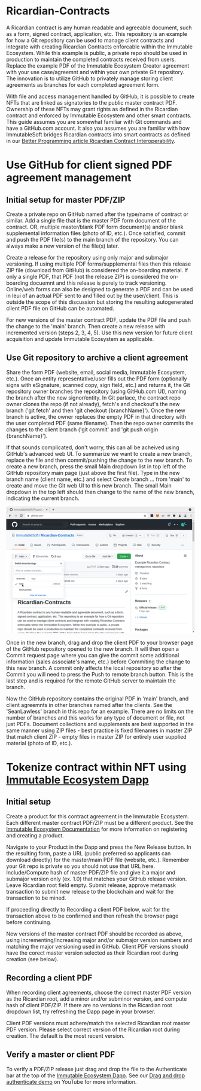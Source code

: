 # Ricardian-Contracts

A Ricardian contract is any human readable and agreeable document, such as a form, signed contract, application, etc. This repository is an example for how a Git repository can be used to manage client contracts and integrate with creating Ricardian Contracts enforcable within the Immutable Ecosystem. While this example is public, a private repo should be used in production to maintain the completed contracts received from users. Replace the example PDF of the Immutable Ecosystem Creator agreement with your use case/agreemnt and within your own private Git repository. The innovation is to utilize GitHub to privately manage storing client agreements as branches for each completed agreement form. 

With file and access management handled by GitHub, it is possible to create NFTs that are linked as signatories to the public master contract PDF. Ownership of these NFTs may grant rights as defined in the Ricardian contract and enforced by Immutable Ecosystem and other smart contracts. This guide assumes you are somewhat familiar with Git commands and have a GitHub.com account. It also you assumes you are familiar with how ImmutableSoft bridges Ricardian contracts into smart contracts as defined in our [Better Programming article Ricardian Contract Interoperability](https://betterprogramming.pub/ricardian-contract-interoperability-9b9e2919dc43?source=friends_link&sk=941a297dcf0c99561d359b4f2c713f4f).

# Use GitHub for client signed PDF agreement management

## Initial setup for master PDF/ZIP

Create a private repo on GitHub named after the type/name of contract or similar. Add a single file that is the master PDF form document of the contract. OR, multiple master/blank PDF form document(s) and/or blank supplemental information files (photo of ID, etc.). Once satisfied, commit and push the PDF file(s) to the main branch of the repository. You can always make a new version of the file(s) later.

Create a release for the repository using only major and submajor versioning. If using multiple PDF forms/supplemental files then this release ZIP file (download from GitHub) is considered the on-boarding material. If only a single PDF, that PDF (not the release ZIP) is considered the on-boarding docuemnt and this release is purely to track versioning. Online/web forms can also be designed to generate a PDF and can be used in leui of an actual PDF sent to and filled out by the user/client. This is outside the scope of this discussion but storing the resulting autogenerated client PDF file on GitHub can be automated.

For new versions of the master contract PDF, update the PDF file and push the change to the 'main' branch. Then create a new release with incremented version (steps 2, 3, 4, 5). Use this new version for future client acquisition and update Immutable Ecosystem as applicable.

## Use Git repository to archive a client agreement

Share the form PDF (website, email, social media, Immutable Ecosystem, etc.). Once an entity representative/user fills out the PDF form (optionally signs with eSignature, scanned copy, sign field, etc.) and returns it, the Git repository owner branches the repository (using GitHub.com UI), naming the branch after the new signor/entity. In Git parlace, the contract repo owner clones the repo (if not already), fetch's and checkout's the new branch ('git fetch' and then 'git checkout {branchName}'). Once the new branch is active, the owner replaces the empty PDF in that directory with the user completed PDF (same filename). Then the repo owner commits the changes to the client branch ('git commit' and 'git push origin {branchName}').

If that sounds complicated, don't worry, this can all be acheived using GitHub's advanced web UI. To summarize we want to create a new branch, replace the file and then commit/pushing the change to the new branch. To create a new branch, press the small Main dropdown list in top left of the GitHub repository main page (just above the first file). Type in the new branch name (client name, etc.) and select Create branch ... from 'main' to create and move the Git web UI to this new branch. The small Main dropdown in the top left should then change to the name of the new branch, indicating the current branch.

![image branch-drop](./images/branch-dropdown.PNG)

Once in the new branch, drag and drop the client PDF to your browser page of the GitHub repository opened to the new branch. It will then open a Commit request page where you can give the commit some additional information (sales associate's name, etc.) before Commiting the change to this new branch. A commit only affects the local repository so after the Commit you will need to press the Push to remote branch button. This is the last step and is required for the remote GitHub server to maintain the branch.

Now the GitHub repository contains the original PDF in 'main' branch, and client agreemnts in other branches named after the clients. See the 'SeanLawless' branch in this repo for an example. There are no limits on the number of branches and this works for any type of document or file, not just PDFs. Document collections and supplements are best supported in the same manner using ZIP files - best practice is fixed filenames in master ZIP that match client ZIP - empty files in master ZIP for entirely user supplied material (photo of ID, etc.).

# Tokenize contract within NFT using [Immutable Ecosystem Dapp](https://ecosystem.immutablesoft.org/)

## Initial setup 

Create a product for this contract agreement in the Immutable Ecosystem. Each different master contract PDF/ZIP must be a different product. See the [Immutable Ecosystem Documentation](https://immutablesoft.github.io/ImmutableEcosystem/#the-product-and-release-interfaces) for more information on registering and creating a product.

Navigate to your Product in the Dapp and press the New Release button. In the resulting form, paste a URL (public preferred so applicants can download directly) for the master/main PDF file (website, etc.). Remember your Git repo is private so you should not use that URL here. Include/Compute hash of master PDF/ZIP file and give it a major and submajor version only (ex. 1.0) that matches your GitHub release version. Leave Ricardian root field empty. Submit release, approve metamask transaction to submit new release to the blockchain and wait for the transaction to be mined.

If proceeding directly to Recording a client PDF below, wait for the transaction above to be confirmed and then refresh the browser page before continuing.

New versions of the master contract PDF should be recorded as above, using incrementing/increasing major and/or submajor version numbers and matching the major versioning used in GitHub. Client PDF versions should have the corect master version selected as their Ricardian root during creation (see below).

## Recording a client PDF

When recording client agreements, choose the correct master PDF version as the Ricardian root, add a minor and/or subminor version, and compute hash of client PDF/ZIP. If there are no versions in the Ricardian root dropdown list, try refreshing the Dapp page in your browser.

Client PDF versions must adhere/match the selected Ricardian root master PDF version. Please select correct version of the Ricardian root during creation. The default is the most recent version.

## Verify a master or client PDF

To verify a PDF/ZIP release just drag and drop the file to the Authenticate bar at the top of the [Immutable Ecosystem Dapp](https://ecosystem.immutablesoft.org/). See our [Drag and drop authenticate demo](https://youtu.be/Yd703JdM-xg) on YouTube for more information.

